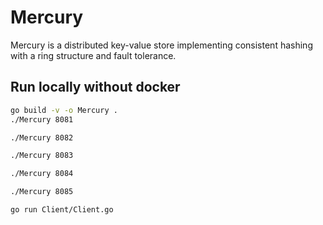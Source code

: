 # Mercury

Mercury is a distributed key-value store implementing consistent hashing with a ring structure and fault tolerance.

## Run locally without docker

```bash
go build -v -o Mercury .
./Mercury 8081

./Mercury 8082

./Mercury 8083

./Mercury 8084

./Mercury 8085

go run Client/Client.go
```
